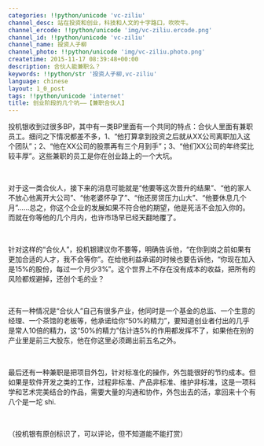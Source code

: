 ```yaml
---
categories: !!python/unicode 'vc-ziliu'
channel_desc: 站在投资和创业，科技和人文的十字路口，吹吹牛。
channel_ercode: !!python/unicode 'img/vc-ziliu.ercode.png'
channel_id: !!python/unicode 'vc-ziliu'
channel_name: 投资人子柳
channel_photo: !!python/unicode 'img/vc-ziliu.photo.png'
createtime: 2015-11-17 08:39:48+00:00
description: 合伙人能兼职么？
keywords: !!python/str '投资人子柳,vc-ziliu'
language: chinese
layout: 1_0_post
tags: !!python/unicode 'internet'
title: 创业阶段的几个坑——【兼职合伙人】
---
```

<div class="rich_media_content" id="js_content">
<p>
         投机银收到过很多BP，其中有一类BP里面有一个共同的特点：合伙人里面有兼职员工。细问之下情况都差不多，1、“他打算拿到投资之后就从XX公司离职加入这个团队”；2、“他在XX公司的股票再有三个月到手”；3、“他们XX公司的年终奖比较丰厚”。这些兼职的员工是你在创业路上的一个大坑。
        </p>
<p>
<br/>
</p>
<p>
         对于这一类合伙人，接下来的消息可能就是“他要等这次晋升的结果”、“他的家人不放心他离开大公司”、“他老婆怀孕了”、“他还房贷压力山大”、“他要休息几个月”……总之，你这个企业的发展如果不符合他的期望，他是死活不会加入你的。而就在你等他的几个月内，也许市场早已经天翻地覆了。
        </p>
<p>
<br/>
</p>
<p>
         针对这样的“合伙人”，投机银建议你不要等，明确告诉他，“在你到岗之前如果有更加合适的人才，我不会等你”。在给他利益承诺的时候也要告诉他，“你现在加入是15%的股份，每过一个月少3%”。这个世界上不存在没有成本的收益，把所有的风险都规避掉，还创个毛的业？
        </p>
<p>
<br/>
</p>
<p>
         还有一种情况是“合伙人”自己有很多产业，他同时是一个基金的总监、一个生意的经理、一个茶馆的老板等，他承诺给你“50%的精力”，要知道创业者付出的几乎是常人10倍的精力，这“50%的精力”估计连5%的作用都发挥不了，如果他在别的产业里是前三大股东，他在你这里必须踢出前五名之外。
        </p>
<p>
<br/>
</p>
<p>
         最后还有一种兼职是把项目外包，针对标准化的操作，外包能很好的节约成本。但如果是软件开发之类的工作，过程非标准、产品非标准、维护非标准，这是一项科学和艺术完美结合的作品，需要大量的沟通和协作，外包出去的活，拿回来十个有八个是一坨 shi.
        </p>
<p>
<br/>
</p>
<p>
         （投机银有原创标识了，可以评论，但不知道能不能打赏）
        </p>
</div>